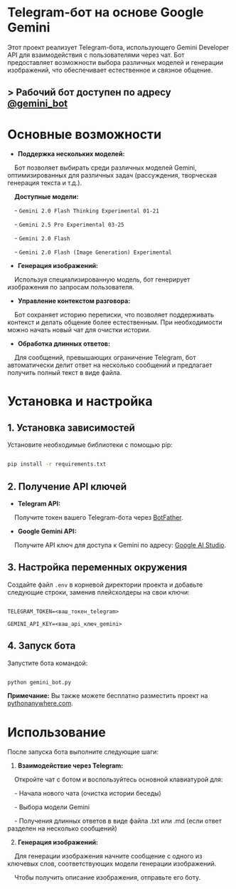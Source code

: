 # Telegram-бот на основе Google Gemini

Этот проект реализует Telegram-бота, использующего Gemini Developer API для взаимодействия с пользователями через чат. Бот предоставляет возможности выбора различных моделей и генерации изображений, что обеспечивает естественное и связное общение.

## > Рабочий бот доступен по адресу [@gemini_bot](https://t.me/degenerative_ai_bot)

# Основные возможности

- **Поддержка нескольких моделей:**

    Бот позволяет выбирать среди различных моделей Gemini, оптимизированных для различных задач (рассуждения, творческая генерация текста и т.д.).

    **Доступные модели:**

    - `Gemini 2.0 Flash Thinking Experimental 01-21`

    - `Gemini 2.5 Pro Experimental 03-25`

    - `Gemini 2.0 Flash`

    - `Gemini 2.0 Flash (Image Generation) Experimental`

- **Генерация изображений:**

    Используя специализированную модель, бот генерирует изображения по запросам пользователя.

- **Управление контекстом разговора:**

    Бот сохраняет историю переписки, что позволяет поддерживать контекст и делать общение более естественным. При необходимости можно начать новый чат для очистки истории.

- **Обработка длинных ответов:**

    Для сообщений, превышающих ограничение Telegram, бот автоматически делит ответ на несколько сообщений и предлагает получить полный текст в виде файла.

# Установка и настройка

## 1. Установка зависимостей

Установите необходимые библиотеки с помощью pip:

```bash

pip install -r requirements.txt

```

## 2. Получение API ключей

- **Telegram API:**

    Получите токен вашего Telegram-бота через [BotFather](https://t.me/BotFather).

- **Google Gemini API:**

    Получите API ключ для доступа к Gemini по адресу: [Google AI Studio](https://aistudio.google.com/apikey).

## 3. Настройка переменных окружения

Создайте файл `.env` в корневой директории проекта и добавьте следующие строки, заменив плейсхолдеры на свои ключи:

```plaintext

TELEGRAM_TOKEN=<ваш_токен_telegram>

GEMINI_API_KEY=<ваш_api_ключ_gemini>

```

## 4. Запуск бота

Запустите бота командой:

```bash

python gemini_bot.py

```

**Примечание:** Вы также можете бесплатно разместить проект на [pythonanywhere.com](https://www.pythonanywhere.com/).

# Использование

После запуска бота выполните следующие шаги:

1. **Взаимодействие через Telegram:**

    Откройте чат с ботом и воспользуйтесь основной клавиатурой для:

    - Начала нового чата (очистка истории беседы)

    - Выбора модели Gemini

    - Получения длинных ответов в виде файла .txt или .md (если ответ разделен на несколько сообщений)

2. **Генерация изображений:**

    Для генерации изображения начните сообщение с одного из ключевых слов, соответствующих модели генерации изображений.

    Чтобы получить описание изображения, отправьте его боту.
